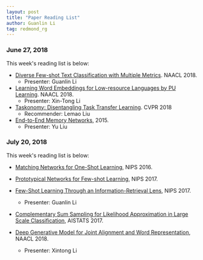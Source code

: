 ```yaml
---
layout: post
title: "Paper Reading List"
author: Guanlin Li
tag: redmond_rg
---
```


### June 27, 2018

This week's reading list is below:

- [Diverse Few-shot Text Classification with Multiple Metrics](http://www.aclweb.org/anthology/N18-1109). NAACL 2018. 
  - Presenter: Guanlin Li
- [Learning Word Embeddings for Low-resource Languages by PU Learning](http://aclweb.org/anthology/N18-1093). NAACL 2018. 
  - Presenter: Xin-Tong Li
- [Taskonomy: Disentangling Task Transfer Learning](http://taskonomy.stanford.edu/taskonomy_CVPR2018.pdf). CVPR 2018
  - Recommender: Lemao Liu
- [End-to-End Memory Networks](https://arxiv.org/abs/1503.08895), 2015. 
  - Presenter: Yu Liu

### July 20, 2018

This week's reading list is below:

- [Matching Networks for One-Shot Learning](https://arxiv.org/pdf/1606.04080), NIPS 2016. 
- [Prototypical Networks for Few-shot Learning](https://arxiv.org/abs/1703.05175), NIPS 2017. 
- [Few-Shot Learning Through an Information-Retrieval Lens](https://papers.nips.cc/paper/6820-few-shot-learning-through-an-information-retrieval-lens.pdf), NIPS 2017. 
  - Presenter: Guanlin Li

- [Complementary Sum Sampling for Likelihood Approximation in Large Scale Classification](http://web4.cs.ucl.ac.uk/staff/D.Barber/publications/AISTATS2017.pdf), AISTATS 2017. 
- [Deep Generative Model for Joint Alignment and Word Representation](http://aclweb.org/anthology/N18-1092), NAACL 2018. 
  - Presenter: Xintong Li
